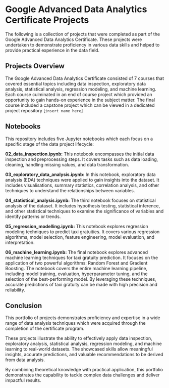 # Google Advanced Data Analytics Certificate Projects
The following is a collection of projects that were completed as part of the Google Advanced Data Analytics Certificate. These projects were undertaken to demonstrate proficiency in various data skills and helped to provide practical experience in the data field.

## Projects Overview
The Google Advanced Data Analytics Certificate consisted of 7 courses that covered essential topics including data inspection, exploratory data analysis, statistical analysis, regression modeling, and machine learning. Each course culminated in an end of course project which provided an opportunity to gain hands-on experience in the subject matter. The final course included a capstone project which can be viewed in a dedicated project repository [`insert name here`]

## Notebooks
This repository includes five Jupyter notebooks which each focus on a specific stage of the data project lifecycle:

**02_data_inspection.ipynb:** This notebook encompasses the initial data inspection and preprocessing steps. It covers tasks such as data loading, cleaning, handling missing values, and data transformation.

**03_exploratory_data_analysis.ipynb:** In this notebook, exploratory data analysis (EDA) techniques were applied to gain insights into the dataset. It includes visualisations, summary statistics, correlation analysis, and other techniques to understand the relationships between variables.

**04_statistical_analysis.ipynb:** The third notebook focuses on statistical analysis of the dataset. It includes hypothesis testing, statistical inference, and other statistical techniques to examine the significance of variables and identify patterns or trends.

**05_regression_modelling.ipynb:** This notebook explores regression modeling techniques to predict taxi gratuities. It covers various regression algorithms, model selection, feature engineering, model evaluation, and interpretation.

**06_machine_learning.ipynb:** The final notebook explores advanced machine learning techniques for taxi gratuity prediction. It focuses on the application of two powerful algorithms: Random Forest and Gradient Boosting. The notebook covers the entire machine learning pipeline, including model training, evaluation, hyperparameter tuning, and the selection of the best-performing model. By leveraging these techniques, accurate predictions of taxi gratuity can be made with high precision and reliability.

## Conclusion
This portfolio of projects demonstrates proficiency and expertise in a wide range of data analysis techniques which were acquired through the completion of the certificate program. 

These projects illustrate the ability to effectively apply data inspection, exploratory analysis, statistical analysis, regression modeling, and machine learning to real-world datasets. The showcased skills allow meaningful insights, accurate predictions, and valuable recommendations to be derived from data analysis. 

By combining theoretical knowledge with practical application, this portfolio demonstrates the capability to tackle complex data challenges and deliver impactful results.
